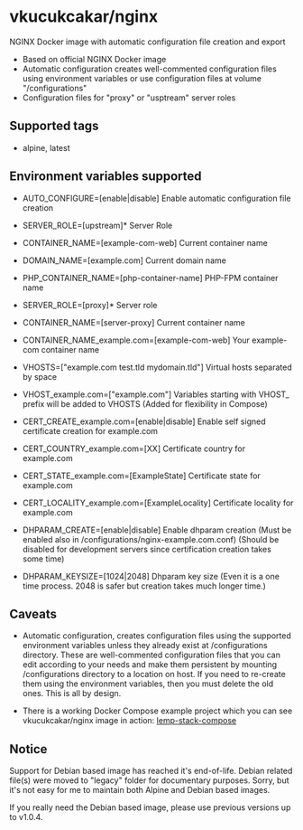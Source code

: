 # vkucukcakar/nginx

NGINX Docker image with automatic configuration file creation and export

* Based on official NGINX Docker image
* Automatic configuration creates well-commented configuration files using environment variables or use configuration files at volume "/configurations"
* Configuration files for "proxy" or "usptream" server roles

## Supported tags

* alpine, latest

## Environment variables supported

* AUTO_CONFIGURE=[enable|disable]
	Enable automatic configuration file creation
	
* SERVER_ROLE=[upstream]*
	Server Role
* CONTAINER_NAME=[example-com-web]
	Current container name
* DOMAIN_NAME=[example.com]
	Current domain name
* PHP_CONTAINER_NAME=[php-container-name]
	PHP-FPM container name

* SERVER_ROLE=[proxy]*
	Server role
* CONTAINER_NAME=[server-proxy]
	Current container name
* CONTAINER_NAME_example.com=[example-com-web]
	Your example-com container name
* VHOSTS=["example.com test.tld mydomain.tld"]
	Virtual hosts separated by space
* VHOST_example.com=["example.com"]
	Variables starting with VHOST_ prefix will be added to VHOSTS (Added for flexibility in Compose)
* CERT_CREATE_example.com=[enable|disable]
	Enable self signed certificate creation for example.com
* CERT_COUNTRY_example.com=[XX]
	Certificate country for example.com
* CERT_STATE_example.com=[ExampleState]
	Certificate state for example.com
* CERT_LOCALITY_example.com=[ExampleLocality]
	Certificate locality for example.com

* DHPARAM_CREATE=[enable|disable]
	Enable dhparam creation (Must be enabled also in /configurations/nginx-example.com.conf) (Should be disabled for development servers since certification creation takes some time)
* DHPARAM_KEYSIZE=[1024|2048]
	Dhparam key size (Even it is a one time process. 2048 is safer but creation takes much longer time.)
	
## Caveats

* Automatic configuration, creates configuration files using the supported environment variables 
  unless they already exist at /configurations directory. These are well-commented configuration files
  that you can edit according to your needs and make them persistent by mounting /configurations directory 
  to a location on host. If you need to re-create them using the environment variables, then you must 
  delete the old ones. This is all by design.
  
* There is a working Docker Compose example project which you can see vkucukcakar/nginx image in action: [lemp-stack-compose](https://github.com/vkucukcakar/lemp-stack-compose )

## Notice

Support for Debian based image has reached it's end-of-life.
Debian related file(s) were moved to "legacy" folder for documentary purposes.
Sorry, but it's not easy for me to maintain both Alpine and Debian based images.

If you really need the Debian based image, please use previous versions up to v1.0.4.
